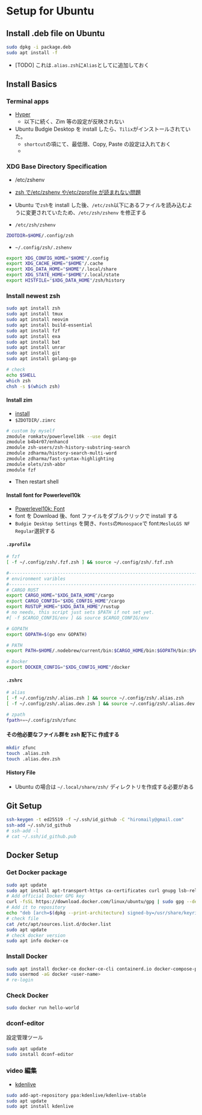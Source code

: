 # Setup for Ubuntu

## Install .deb file on Ubuntu

```sh
sudo dpkg -i package.deb
sudo apt install -f
```

- [TODO] これは`.alias.zsh`に`Alias`としてに追加しておく

## Install Basics

### Terminal apps

- [Hyper](https://hyper.is/#installation)
  - 以下に続く、Zim 等の設定が反映されない
- Ubuntu Budgie Desktop を install したら、`Tilix`がインストールされていた。
  - `shortcut`の項にて、最低限、Copy, Paste の設定は入れておく
  -

### XDG Base Directory Specification

- /etc/zshenv

- [zsh で/etc/zshenv や/etc/zprofile が読まれない問題](https://zenn.dev/ota42y/articles/41c40ddef10a59)
- Ubuntu で`zsh`を install した後、`/etc/zsh`以下にあるファイルを読み込むように変更されていたため、`/etc/zsh/zshenv` を修正する
- `/etc/zsh/zshenv`

```sh
ZDOTDIR=$HOME/.config/zsh
```

- `~/.config/zsh/.zshenv`

```sh
export XDG_CONFIG_HOME="$HOME"/.config
export XDG_CACHE_HOME="$HOME"/.cache
export XDG_DATA_HOME="$HOME"/.local/share
export XDG_STATE_HOME="$HOME"/.local/state
export HISTFILE="$XDG_DATA_HOME"/zsh/history
```

### Install newest zsh

```sh
sudo apt install zsh
sudo apt install tmux
sudo apt install neovim
sudo apt install build-essential
sudo apt install fzf
sudo apt install exa
sudo apt install bat
sudo apt install unrar
sudo apt install git
sudo apt install golang-go

# check
echo $SHELL
which zsh
chsh -s $(which zsh)
```

#### Install zim

- [install](https://zimfw.sh/docs/install/)
- `$ZDOTDIR/.zimrc`

```sh
# custom by myself
zmodule romkatv/powerlevel10k --use degit
zmodule b4b4r07/enhancd
zmodule zsh-users/zsh-history-substring-search
zmodule zdharma/history-search-multi-word
zmodule zdharma/fast-syntax-highlighting
zmodule olets/zsh-abbr
zmodule fzf
```

- Then restart shell

#### Install font for Powerlevel10k

- [Powerlevel10k: Font](https://github.com/romkatv/powerlevel10k/blob/master/font.md)
- font を Download 後、font ファイルをダブルクリックで install する
- `Budgie Desktop Settings` を開き、`Fonts`の`Monospace`で font:`MesloLGS NF Regular`選択する

#### `.zprofile`

```sh
# fzf
[ -f ~/.config/zsh/.fzf.zsh ] && source ~/.config/zsh/.fzf.zsh

#------------------------------------------------------------------------------
# environment varibles
#------------------------------------------------------------------------------
# CARGO RUST
export CARGO_HOME="$XDG_DATA_HOME"/cargo
export CARGO_CONFIG="$XDG_CONFIG_HOME"/cargo
export RUSTUP_HOME="$XDG_DATA_HOME"/rustup
# no needs, this script just sets $PATH if not set yet.
#[ -f $CARGO_CONFIG/env ] && source $CARGO_CONFIG/env

# GOPATH
export GOPATH=$(go env GOPATH)

# PATH
export PATH=$HOME/.nodebrew/current/bin:$CARGO_HOME/bin:$GOPATH/bin:$PATH

# Docker
export DOCKER_CONFIG="$XDG_CONFIG_HOME"/docker
```

#### `.zshrc`

```sh
# alias
[ -f ~/.config/zsh/.alias.zsh ] && source ~/.config/zsh/.alias.zsh
[ -f ~/.config/zsh/.alias.dev.zsh ] && source ~/.config/zsh/.alias.dev.zsh

# zpath
fpath+=~/.config/zsh/zfunc
```

#### その他必要なファイル群を zsh 配下に 作成する

```sh
mkdir zfunc
touch .alias.zsh
touch .alias.dev.zsh
```

#### History File

- Ubuntu の場合は `~/.local/share/zsh/` ディレクトリを作成する必要がある

## Git Setup

```sh
ssh-keygen -t ed25519 -f ~/.ssh/id_github -C "hiromaily@gmail.com"
ssh-add ~/.ssh/id_github
# ssh-add -l
# cat ~/.ssh/id_github.pub
```

## Docker Setup

### Get Docker package

```sh
sudo apt update
sudo apt install apt-transport-https ca-certificates curl gnupg lsb-release
# Add official Docker GPG key
curl -fsSL https://download.docker.com/linux/ubuntu/gpg | sudo gpg --dearmor -o /usr/share/keyrings/docker-archive-keyring.gpg
# Add it to repository
echo "deb [arch=$(dpkg --print-architecture) signed-by=/usr/share/keyrings/docker-archive-keyring.gpg] https://download.docker.com/linux/ubuntu $(lsb_release -cs) stable" | sudo tee /etc/apt/sources.list.d/docker.list > /dev/null
# check file
cat /etc/apt/sources.list.d/docker.list
sudo apt update
# check docker version
sudo apt info docker-ce
```

### Install Docker

```sh
sudo apt install docker-ce docker-ce-cli containerd.io docker-compose-plugin
sudo usermod -aG docker <user-name>
# re-login
```

### Check Docker

```sh
sudo docker run hello-world
```

### dconf-editor

設定管理ツール

```sh
sudo apt update
sudo install dconf-editor
```

### video 編集

- [kdenlive](https://kdenlive.org/en/download/)

```sh
sudo add-apt-repository ppa:kdenlive/kdenlive-stable
sudo apt update
sudo apt install kdenlive
```

